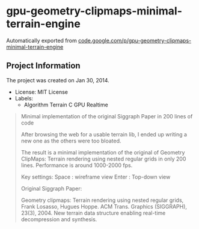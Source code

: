 # gpu-geometry-clipmaps-minimal-terrain-engine

Automatically exported from [code.google.com/p/gpu-geometry-clipmaps-minimal-terrain-engine](https://code.google.com/archive/p/gpu-geometry-clipmaps-minimal-terrain-engine/)

## Project Information

The project was created on Jan 30, 2014.

* License: MIT License
* Labels:
    * Algorithm Terrain C GPU Realtime 

> Minimal implementation of the original Siggraph Paper in 200 lines of code
> 
> After browsing the web for a usable terrain lib, I ended up writing a new one as the others were too bloated.
>
> The result is a minimal implementation of the original of Geometry ClipMaps: Terrain rendering using nested regular grids in only 200 lines. Performance is around 1000-2000 fps.
>
> Key settings: Space : wireframe view Enter : Top-down view
>
> Original Siggraph Paper:
> 
> Geometry clipmaps: Terrain rendering using nested regular grids, Frank Losasso, Hugues Hoppe. ACM Trans. Graphics (SIGGRAPH), 23(3), 2004. New terrain data structure enabling real-time decompression and synthesis.
